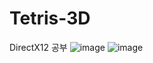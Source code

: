 # Tetris-3D
DirectX12 공부
![image](https://github.com/kdw7921/Tetris-3D/assets/34418693/26b329f5-3a8f-445d-8168-48311e69b2f3)
![image](https://github.com/kdw7921/Tetris-3D/assets/34418693/5e2e7f09-7e2f-4866-bed6-f262dbeb3b16)
